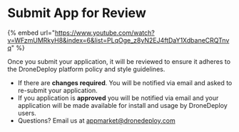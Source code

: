 # Submit App for Review

{% embed url="https://www.youtube.com/watch?v=WFzmUMRkyH8&index=6&list=PLqOge_z8yN2EJ4ftDaY1XdbaneCRQTnvq" %}

Once you submit your application, it will be reviewed to ensure it adheres to the DroneDeploy platform policy and style guidelines.

* If there are **changes required**. You will be notified via email and asked to re-submit your application.
* If you application is **approved** you will be notified via email and your application will be made available for install and usage by DroneDeploy users.
* Questions? Email us at appmarket@dronedeploy.com
